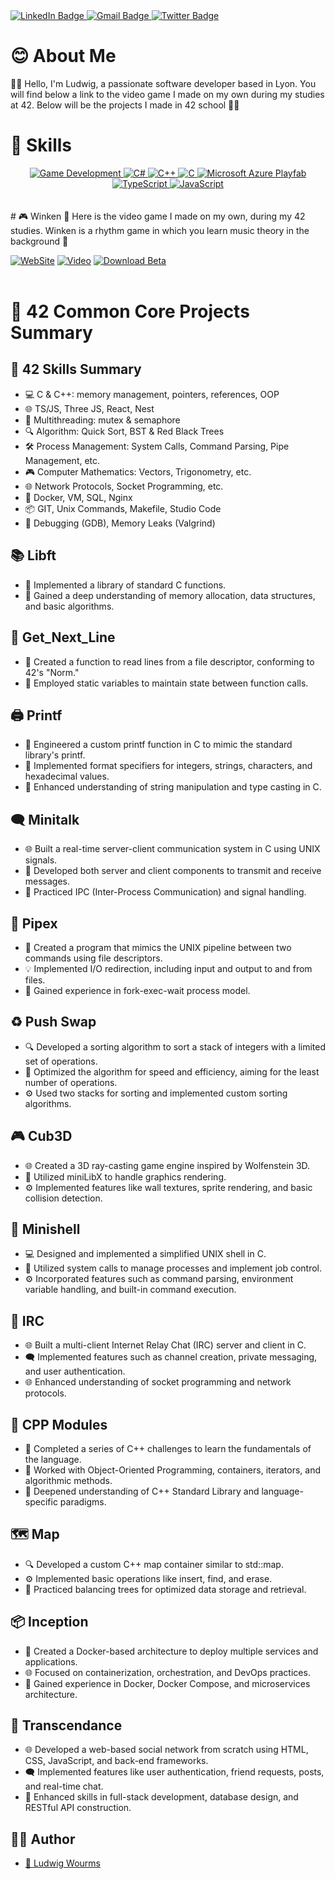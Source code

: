 <div id="badges" align="left">
  <a href="https://www.linkedin.com/in/ludwig-wourms/">
    <img src="https://img.shields.io/badge/LinkedIn-blue?style=for-the-badge&logo=linkedin&logoColor=white" alt="LinkedIn Badge"/>
  </a>
  <a href="mailto:wu.ludwig@gmail.com">
    <img src="https://img.shields.io/badge/Gmail-red?style=for-the-badge&logo=Gmail&logoColor=white" alt="Gmail Badge"/>
  </a>
  <a href="https://twitter.com/WuLudwig">
    <img src="https://img.shields.io/badge/Twitter-blue?style=for-the-badge&logo=twitter&logoColor=white" alt="Twitter Badge"/>
  </a>
</div>

# 😊 About Me
🤗🌟 Hello, I'm Ludwig, a passionate software developer based in Lyon. You will find below a link to the video game I made on my own during my studies at 42. Below will be the projects I made in 42 school 🎉💖
<br>
# 🌈 Skills 
<div id="badges" align="center">
<a href="#">
  <img src="https://img.shields.io/badge/Game_Development-007ACC?style=for-the-badge&logo=game&logoColor=white" alt="Game Development"/>
</a>
<a href="#">
  <img src="https://img.shields.io/badge/C_Sharp-239120?style=for-the-badge&logo=c-sharp&logoColor=white" alt="C#"/>
</a>
<a href="#">
  <img src="https://img.shields.io/badge/C++-00599C?style=for-the-badge&logo=c%2B%2B&logoColor=white" alt="C++"/>
</a>
<a href="#">
  <img src="https://img.shields.io/badge/C-A8B9CC?style=for-the-badge&logo=c&logoColor=white" alt="C"/>
</a>
<a href="#">
  <img src="https://img.shields.io/badge/Microsoft_Azure_Playfab-0089D6?style=for-the-badge&logo=microsoft-azure&logoColor=white" alt="Microsoft Azure Playfab"/>
</a>
<a href="#">
  <img src="https://img.shields.io/badge/TypeScript-3178C6?style=for-the-badge&logo=typescript&logoColor=white" alt="TypeScript"/>
</a>
<a href="#">
  <img src="https://img.shields.io/badge/JavaScript-F7DF1E?style=for-the-badge&logo=javascript&logoColor=black" alt="JavaScript"/>
</a>
</div>
<br>
<br>
# 🎮 Winken
🚀 Here is the video game I made on my own, during my 42 studies. Winken is a rhythm game in which you learn music theory in the background 🚀

[![WebSite](https://img.shields.io/badge/Website-blue?style=for-the-badge&logo=download&logoColor=white)](https://www.winkengame.com)
[![Video](https://img.shields.io/badge/Watch_Gameplay-red?style=for-the-badge&logo=youtube&logoColor=white)](https://www.youtube.com/watch?v=VixCcJEimos)
[![Download Beta](https://img.shields.io/badge/Download_Beta-green?style=for-the-badge&logo=download&logoColor=white)](https://www.winkengame.com)
<br>
<br>
# 📘 42 Common Core Projects Summary

## 🌈 42 Skills Summary
- 💻 C & C++: memory management, pointers, references, OOP
- 🌐 TS/JS, Three JS, React, Nest
- 🧵 Multithreading: mutex & semaphore
- 🔍 Algorithm: Quick Sort, BST & Red Black Trees
- 🛠️ Process Management: System Calls, Command Parsing, Pipe Management, etc.
- 🎮 Computer Mathematics: Vectors, Trigonometry, etc.
- 🌐 Network Protocols, Socket Programming, etc.
- 🐳 Docker, VM, SQL, Nginx
- 📦 GIT, Unix Commands, Makefile, Studio Code
- 🐛 Debugging (GDB), Memory Leaks (Valgrind)

## 📚 Libft
- 📘 Implemented a library of standard C functions.
- 🧠 Gained a deep understanding of memory allocation, data structures, and basic algorithms.

## 📖 Get_Next_Line
- 📜 Created a function to read lines from a file descriptor, conforming to 42's "Norm."
- 🔄 Employed static variables to maintain state between function calls.

## 🖨️ Printf
- 🔧 Engineered a custom printf function in C to mimic the standard library's printf.
- 🎨 Implemented format specifiers for integers, strings, characters, and hexadecimal values.
- 🧠 Enhanced understanding of string manipulation and type casting in C.

## 🗨️ Minitalk
- 🌐 Built a real-time server-client communication system in C using UNIX signals.
- 📡 Developed both server and client components to transmit and receive messages.
- 🔄 Practiced IPC (Inter-Process Communication) and signal handling.

## 🚰 Pipex
- 💾 Created a program that mimics the UNIX pipeline between two commands using file descriptors.
- 💡 Implemented I/O redirection, including input and output to and from files.
- 🧠 Gained experience in fork-exec-wait process model.

## ♻️ Push Swap
- 🔍 Developed a sorting algorithm to sort a stack of integers with a limited set of operations.
- 🚀 Optimized the algorithm for speed and efficiency, aiming for the least number of operations.
- ⚙️ Used two stacks for sorting and implemented custom sorting algorithms.

## 🎮 Cub3D
- 🌐 Created a 3D ray-casting game engine inspired by Wolfenstein 3D.
- 🎨 Utilized miniLibX to handle graphics rendering.
- ⚙️ Implemented features like wall textures, sprite rendering, and basic collision detection.

## 🐚 Minishell
- 💻 Designed and implemented a simplified UNIX shell in C.
- 📡 Utilized system calls to manage processes and implement job control.
- ⚙️ Incorporated features such as command parsing, environment variable handling, and built-in command execution.

## 💬 IRC
- 🌐 Built a multi-client Internet Relay Chat (IRC) server and client in C.
- 🗨️ Implemented features such as channel creation, private messaging, and user authentication.
- 🌐 Enhanced understanding of socket programming and network protocols.

## 🧪 CPP Modules
- 📘 Completed a series of C++ challenges to learn the fundamentals of the language.
- 🧠 Worked with Object-Oriented Programming, containers, iterators, and algorithmic methods.
- 🚀 Deepened understanding of C++ Standard Library and language-specific paradigms.

## 🗺️ Map
- 🔍 Developed a custom C++ map container similar to std::map.
- ⚙️ Implemented basic operations like insert, find, and erase.
- 🌲 Practiced balancing trees for optimized data storage and retrieval.

## 📦 Inception
- 🐳 Created a Docker-based architecture to deploy multiple services and applications.
- 🌐 Focused on containerization, orchestration, and DevOps practices.
- 🚀 Gained experience in Docker, Docker Compose, and microservices architecture.

## 💬 Transcendance
- 🌐 Developed a web-based social network from scratch using HTML, CSS, JavaScript, and back-end frameworks.
- 🗨️ Implemented features like user authentication, friend requests, posts, and real-time chat.
- 🚀 Enhanced skills in full-stack development, database design, and RESTful API construction.

## 👨‍💻 Author
- [🌟 Ludwig Wourms](https://github.com/Drwuu)
